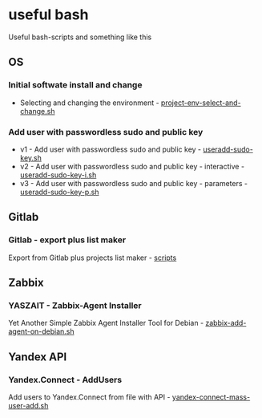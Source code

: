 # useful bash
Useful bash-scripts and something like this

## OS
### Initial softwate install and change 
* Selecting and changing the environment - [project-env-select-and-change.sh](project-env-select-and-change.sh)

### Add user with passwordless sudo and public key
* v1 - Add user with passwordless sudo and public key - [useradd-sudo-key.sh](useradd-sudo-key.sh)
* v2 - Add user with passwordless sudo and public key - interactive - [useradd-sudo-key-i.sh](useradd-sudo-key-i.sh)
* v3 - Add user with passwordless sudo and public key - parameters - [useradd-sudo-key-p.sh](useradd-sudo-key-p.sh)

## Gitlab
### Gitlab - export plus list maker
Export from Gitlab plus projects list maker - [scripts](/gitlab-export-import/readme.md)

## Zabbix
### YASZAIT - Zabbix-Agent Installer
Yet Another Simple Zabbix Agent Installer Tool for Debian - [zabbix-add-agent-on-debian.sh](https://github.com/skurudo/usefulbash/blob/main/zabbix-add-agent-on-debian.sh)

## Yandex API
### Yandex.Connect - AddUsers
Add users to Yandex.Connect from file with API - [yandex-connect-mass-user-add.sh](https://github.com/skurudo/usefulbash/blob/main/yandex-connect-mass-user-add.sh)
